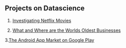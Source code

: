 ## Projects on Datascience

1. [Investigating Netflix Movies ](https://github.com/Ashuradhipathi/Netflix-Movie-Duration)

2. [What and Where are the Worlds Oldest Businesses](https://github.com/Ashuradhipathi/What-and-Where-are-the-World-s-Oldest-Businesses)

3.[The Android App Market on Google Play](https://github.com/Ashuradhipathi/The-Android-App-Market-on-Google-Play)
